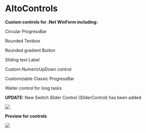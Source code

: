 # AltoControls
<strong>Custom controls for .Net WinForm including:</strong>

Circular ProgressBar

Rounded Textbox

Rounded gradient Button

Sliding text Label

Custom NumericUpDown control

Customizable Classic ProgressBar

Waiter control for long tasks

**UPDATE:** New Switch Slider Control (SliderControl) has been added

<img src="http://i.imgur.com/OSxnJFS.png"></img>

**Preview for controls**

<img src="http://i.imgur.com/JSaiTgz.png"></img>
